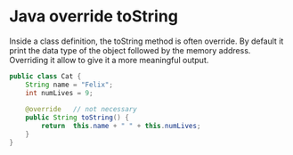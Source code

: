 # Java override toString

Inside a class definition, the toString method is often override. By default
it print the data type of the object followed by the memory address. Overriding it allow to give it a more meaningful output.

```java
public class Cat {
    String name = "Felix";
    int numLives = 9;
    
    @override   // not necessary
    public String toString() {
        return  this.name + " " + this.numLives;
    }
}
```
